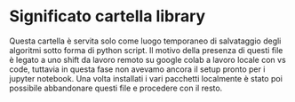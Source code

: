 # Significato cartella library

Questa cartella è servita solo come luogo temporaneo di salvataggio degli algoritmi sotto forma di python script.
Il motivo della presenza di questi file è legato a uno shift da lavoro remoto su google colab a lavoro locale con vs code, tuttavia in questa fase non avevamo ancora il setup pronto per i jupyter notebook.
Una volta installati i vari pacchetti localmente è stato poi possibile abbandonare questi file e procedere con il resto.
